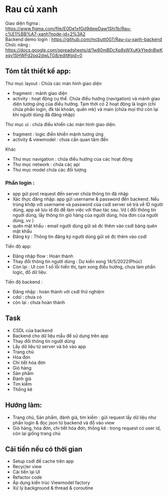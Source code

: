 # Rau củ xanh
Giao diện figma : https://www.figma.com/file/E0De1xfGd9dewDaw1Shi1b/Rau-c%E1%BB%A7-xanh?node-id=2%3A2 <br>
Backend demo login : https://github.com/mcbutt007/Rau-cu-xanh-backend <br>
Chức năng : https://docs.google.com/spreadsheets/d/1w80mBDcXp8sWXuKkYtednBwKxqv1SHWFd2pq2dwLTG8/edit#gid=0 <br>

## Tóm tắt thiết kế app:
Thư mục layout : Chứa các màn hình giao diện
+ fragment : mảnh giao diện
+ activity : hoạt động cụ thể. Chứa điều hướng (navigation) và mảnh giao diện tương ứng của điều hướng. Tạm thời có 2 hoạt động là login (chỉ chứa phần login, đk tài khoản, quên mk) và main (chứa mọi thứ còn lại khi người dùng đã đăng nhập)

Thư mục ui : chứa điều khiển các màn hình giao diện.
+ fragment : logic điền khiển mảnh tương ứng
+ activity & viewmodel : chưa cần quan tâm đến

Khác
- Thư mục navigation : chứa điều hướng của các hoạt động
- Thư mục network : chứa các api
- Thư mục model chứa các đối tượng

### Phần login :
- app gửi post request đến server chứa thông tin đã nhập
- Xác thực đăng nhập: app gửi username & password đến backend. Nếu trùng khớp với username và password của csdl server sẽ trả về ID người dùng, app sẽ lưu id đó để làm việc với thao tác sau. Vd ( đổi thông tin nguời dùng, lấy thông tin giỏ hàng của người dùng, hóa đơn của người dùng, vv )
- quên mật khẩu : email người dùng gửi sẽ đc thêm vào csdl bảng quên mật khẩu
- Đăng ký : Thông tin đăng ký người dùng gửi sẽ đc thêm vào csdl

Tiến độ app:
- Đăng nhập flow : Hoàn thành
- Thay đổi thông tin người dùng : Dự kiến xong 14/5/2022(Phúc)
- Còn lại : UI con 1 số lỗi hiển thị, tạm xong điều hướng, chưa làm phần logic, đổ dữ liệu.

Tiến độ backend :
- Đăng nhập : hoàn thành với csdl thử nghiệm
- cdsl : chưa có
- còn lại : chưa hoàn thành

## Task
- CSDL của backend
- Backend cho dữ liệu mẫu để sử dụng trên app 
- Thay đổi thông tin người dùng
- Lấy dữ liệu từ server và bỏ vào app
- Trang chủ
- Hóa đơn
- Chi tiết hóa đơn
- Giỏ hàng
- Sản phẩm
- Đánh giá
- Tìm kiếm
- Thống kê

## Hướng làm:
- Trang chủ, Sản phẩm, đánh giá, tìm kiếm : gửi request lấy dữ liệu như phần login & đọc json từ backend và đổ vào view
- Giỏ hàng, hóa đơn, chi tiết hóa đơn, thống kê : trong request có user id, còn lại giống trang chủ


## Cải tiến nếu có thời gian
- Setup csdl để cache trên app
- Recycler view
- Cải tiến lại UI
- Refactor code
- Áp dụng kiến trúc Viewmodel factory 
- Xử lý background & thread & coroutine

